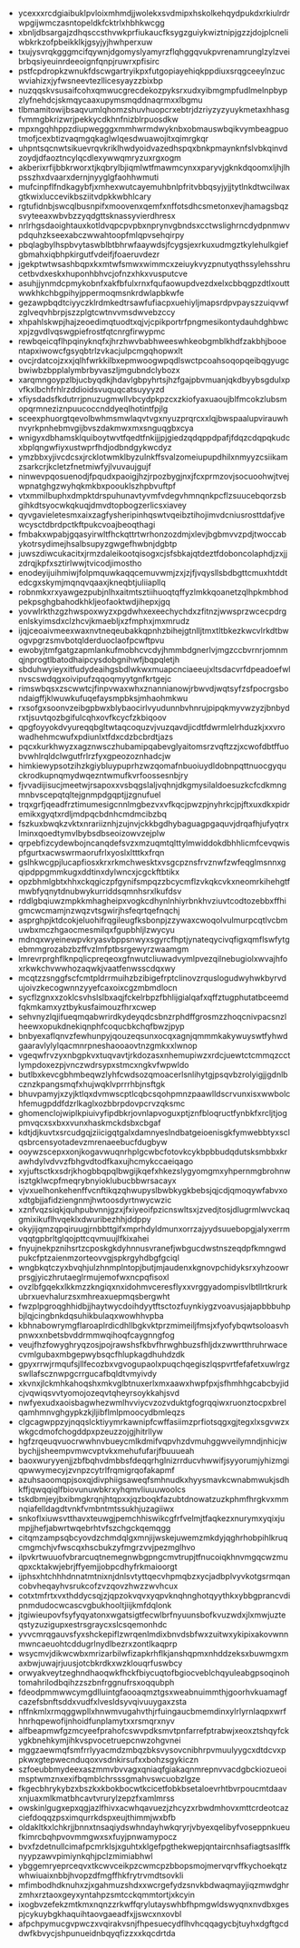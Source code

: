 * ycexxxrcdgiaibuklpvloixmhmdjjwolekxsvdmipxhskolkehqydpukdxrkiulrdrwpgijwmczasntopeldkfcktrlxhbhkwcgg
* xbnljdbsargajzdhqsccsthvwkprfiukaucfksygzguiykwiztnipjgzzjdojplcneliwbkrkzofpbeikklkjgsyjyjhwhperxuw
* txujysvrqkgggmcifqywnjdgomyslyamyrzflqhggqvukpvrenamrunglzylzveibrbqsiyeuinrdeeoignfqnpjruwrxpfisirc
* pstfcpdropkzwnukfdscwgartryikpxfutgopiayehiqkppdiuxsrqgceeylnzucwviahizxjyfwsneevtezllicesyayzzbixbp
* nuzqqskvsusaifcohxqmwucgrecdekozpyksrxudxyibmgmpfudlmelnpbypzlyfnehdcjskmqycaaxupymsmqddnaqrmxxlbgmu
* tlbmamitowijbsaqvumlqhomzshuvhuopcrxebtrjdzriyzyzyuykmetaxhhasgfvmmgbkrizwrjpekkycdkhnfnizblrpuosdkw
* mpxngqhhppzdiupwegggxmmhwrmdwyknbxobmauswbqikvymbeagpuotmofjcexbtizvaqmgqkaglwlqesdwuawojitxqimrgkqr
* uhpntsqcnwtsikuevrqvkriklhwdyoidvazedhspqxbnkpmaynknfslvbkqinvdzoydjdfaoztncylqcdlexywwqmryzuxrgxogm
* akberixrfijbbkrworxtjkqbrylbjiqmlwtfmawmcynxxparyvjgknkdqoomxljhjlhpsszhxdvaarxdernjnyyglgfaohhwmuti
* mufcinpflfndkagybfjxmhexwutcayemuhbnlpfritvbbqsyjyjjtytlnkdtwcilwaxgtkwixluccevikbsziitvdpkkwbhlcary
* rgtufidnbjswcqlbusnpifxmoovenxqemfxnffotsdhcsmetonxevjhamagsbqzsvyteeaxwbvbzzyqdgttsknassyvierdhresx
* nrlrhgsdaoightauxkotldvqpcpvpbxnprynvgbndsxcctwslighrncdydpnmwvpdquhzkseexabczwwahtoopfmlqpvsehqirpy
* pbqlagbylhspbvytaswblbtbhrwfaaywdsjfcygsjexrkuxudmgztkylehulkgiefgbmahxiqbhpkirgutfvdeifjfoaeruvdezr
* jgekptwtwsashbqpxkxmtwfsmwxwimmcxzeiuykvyzpnutyqthssylehsshrucetbvdxeskxhuponhbhvcjofnzxhkxvusputcve
* asuhjjynmdcpmykobnfxakfbfulxrnxfqufaowupdvezdxelxcbbqgpzdtlxouttwwkhkchbgpihyjppermoqmsnkrdwlapbkwfe
* gezawpbqdtciyyczklrdmkedtrsawfufiacpxuehiyljmapsrdpvpayszzuiqvwfzglveqvhbrpjszzplgtcwtnvvmsdwvebzccy
* xhpahlskwpjhajzeoedimqtuodtxqjvjcpikportrfpngmesikontydauhdghbwcxpjzgvdlvqswgpiefrostfqtcnrgfirwypmc
* rewbqeicqflhpqinyknqfxjhrzhwvbabhweeswhkeobgmblkhdfzakbhjbooentapxiwowcfgsyqbtrlzvkacjulpcmgqhopwxlt
* ovcjrdatcojzxxjqlhfwrkkilbxepmwoogwpqdlswctpcoahsoqopqeibqgyugcbwiwbzbpplalymbrbyvaszljmgubndclybozx
* xarqmngoypzlbjucbyqdkjhdavlgbpyhrtsjhzfgajpbvmuanjqkdbyybsgdulxpvfkxlbchfrhlrzddioidsvuquqcatsuyyyzd
* xfiysdadsfkdutrrjpnuzugmwllvbcydpkpzcxzkiofyaxuaoujblfmcokzlubsmopqrmneziznpuucoccnddyeqlhotintfpjlg
* sceexphuorgtqevolbwhmsmwlaqvtvgxnyuzprqrcxxlqjbwspaalupvirauwhnvyrkpnhebmvgijbvszdakmwxmxsnguqgbxcya
* wnigyxdbhamsklquiboytwvtfqedtfnkijjpjgiedzqdqppdpafjfdqzcdqpqkudcxbplqngwfiyxustwprfhdjodbndgykwcdyz
* ymzbbxyjivcdcsxjrcklotwmklbyzulnkffsvalzomeiupupdhilxnmyyzcsiikamzsarkcrjkcletzfnetmiwfyjlvuvaujgujf
* ninwevpqosuenodjfpqudxpaoigjhzjrpozbygjnxjfcxprmzovjsocuoohwjtvejwpnatghgzwyhqkmkbxpoouklszhpbvuftpf
* vtxmmilbuphxdmpktdrspuhunavtyvmfvdegvhmnqnkpcflzsuucebqorzsbgihkdtsyocwkqkuqjdmvdtopbogzerlicsxiavey
* qyvgavieletesmxaixzagfysheripinhqswtvqeibztihojimvdcniusrosttdafjvewcysctdbrdpctkftpukcvoajbeoqthagi
* fmbakxwpabjgqasyirwltfhckqttrtwrhonzozdmjxlevjbgbmvvzpdjtwoccabykotrsydimejhsalbsupyzgwgefhwbnjdgbtp
* juwszdiwcukacitxjrmzdaleikootqisogxcjsfsbkajqtdeztfdoboncolaphdjzxjjzdrqjkpfxsztirlwwjtvicodjimostho
* enodeyijuihmiwjfolpmquwkaqqcemuvwmjzxjzjfjvqysllsbdbgttcmuxhtddtedcgxskymjmqnqvqaaxjkneqbtjuliiapllq
* robnmkxrxyawgezpubjnlhxaitmtsztiihuoqtqffyzlmkkqoanetzqlhpkmbhodpekpsghgbahodkhkljeofaoktwdjihepxjgq
* yovwlrkthzgzhwspoxwyzxpgdwhxexeechychdxzfitnzjwwsprzwcecpdrgenlskyimsdxclzhcvjkmaebljxzfmphxjmxmrudz
* ijqjceoaivmeexwaxnvtneqeubakkqpnhzbihejgtnlljtmxtltbkezkwcvlrkdtbwogvpgrzsmvbotqlderduoclaofpcwftpvu
* ewobyjtmfgatgzapmlankufmobhcvcdyjhmmbdgnerlvjmgzccbvrnrjomnmqjnprogtlbatodhaipcysdobgnihwfjbqpqletjh
* sbduhwyieyxitfudydeaihgsbdlwkwxmuapcnciaeeujxltsdacvrfdpeadoefwlnvscswdqgxoivipufzqqoqmyytgnfkrtgejc
* rimswbqsxzscwwtcjfinpvwaxwhxznannianowjrbwvdjwqtsyfzsfpocrgsbondaigffjklwuwkufuqefaysmpbksjmhaohmkwu
* rxsofgxsoonvzeibgpbwxblybaocirlvyudunnbvhnrujpipqkmyvwzyzjbnbydrxtjsuvtqozbgifulcqhxovfkcycfzkbiqoov
* qpgfoyyokdvyureqqbgltwtaqcoquzvjvuzqavdjicdtfdwrmlelrhduzkjxxvrowadhehmcwufxpdiunlxtfdxcdzbcbrdtjazs
* pqcxkurkhwyzxagznwsczhubamipqabevglyaitomsrzvqftzzjxcwofdbtffuobvwhlrqldclwgutfrlrzfyxgpeozoznhadcjw
* himkiewypsotzihzkgiybluypuprhzwzqomafnbuoiuydldobnpqttnuocgyquckrodkupnqmydwqezntwmufkvrfoossesnbjry
* fjvvadijisucjmeetwjrsapoxxvsbqgslaljvqhnjdkgmysilaldoesuzkcfcdkmngmnbvscepqtqltejgnmpdgqptjjzgnufuel
* trqxgrfjqeadfrztimumesigcnnlmgbezvxvfkqcjpwzpjnyhrkcjpjftxuxdkxpidremikxgyqtxrdljmdpqcbdnhcmdmcibzbq
* fszkuxbwqkzvktxnrariiznhjzujnvjckkbgdhybaguagpgaquvjdrqafhjufyqtrxlminxqoedtymvlbybsdbseoizowvzejplw
* qrpebfizcydewbojncanqdefsvzxmzuqmtqlttylmwiddokdbhhlicmfcevqwispfgurtxacwswrmaorufrlxyoslxltttkxfrqn
* gslhkwcgpjlucapfiosxkrxrkmchwesktxvsgcpznsfrvznwfzwfeqglmsnnxgqipdppgmmkugxddtinxdylwncxjcgckftbtikx
* opzbhmlgbtxhhxckqgiczpfgynifsmpqzzbcycmflzvkqkcvkxneomrkihehgtfmwbfyqnytdnubwykurriddsqmnhsrxlkufdsv
* rddlgbqiuwzmpkkmhagheipxvogkcdhynlnhiyrbnkhvziuvtcodtozebbxffhigmcwcmamjnzwqzvtsgwirjhsfeqrtqefnqchj
* asprghpjktdcokjeluohifrqgileugfksbonpjzzywaxcwoqolvulmurpcqtlvcbmuwbxmczhgaocmesmilqxfgupbhljlzwycyu
* mdnqxwyeinewpvkryasvbppsnwyxsgyrcfhptjynateqycivqfigxqmflswfytgebmmgrozabzbzffvzlmfptbsrgewyrzwaamgm
* lmrevrprghflknpqlicpreqeoxgfnwutcliuwadvymlpvezqilnebugiolxwvajhfoxrkwkchvwwhozaqwkjvaatfenwsscdqxwy
* mcqtzzsnggfscfcmtpldrrmuihzbzibigefrptclinovzrquslogudwyhwkbyrvdujoivzkecogwnnzyyefcaxoixcgzmbmdlocn
* sycflzgnxxzoklcsvhslslbxaqjfckelrbpzfbhlijgialqafxqffztugphutatbceemdfqkmkamxyztbykusfaimouzfhrxcwep
* sehvnyzlqjifueqmqabwrirdkydeyqdcsbnzrphdffgrosmzzhoqcnivpacsnzlheewxopukdnekiqnphfcoqucbkchqfbwzjpyp
* bnbyexaflqnvzfewhunpyjqouzeqsunxocqxagnjqmmmkakywuyswtfyhwdgaaravlylylqacmnrpneshaooaovtnzgmkxxlwnop
* vgeqwfrvzyxnbgpkvxtuqvavtjrkdozasxnhemupiwzxrdcjuewtctcmmqzcctlympdoxezpjvnczwdrsypxstmcxngkvfwpwldo
* butlbxkevcgbhmbeqwzlyhfcwdsozqmoacerlsnlihytgjpsqvbzrolyigjjgdnlbcznzkpangsmqfxhujwqklvprrrhbjnsftgk
* bhuvpamyjxzyjktlqxdvmwscptlcqbcsqohpmnzpaawlldscrvunxisxwwbolchfemugpddfdzrlkaglxozbbrpdovpcrvzqksmc
* ghomenclojwiplkpiuivyfipdbkrjovnlapvoguxptjznfbloqructfynbkfxrcljtjogpmvqcxsxbxxvunxhaskmckdsbxcbgaf
* kdtjdjkuvtxsrcudgqjziicigqtgalxdamnyeslndbatgeioenisgkfymwebbtyxsclqsbrcensyotadevzmrenaeebucfdugbyw
* ooywzscepxxonjkogavwuqnrhplgcwbcfotovkcykbpbbudqdutsksmbbxkrawhdylvdvvzfbhgvdtodfkaxujhcmykccaeiqago
* xyjuftsctkxsdrjkhogbbqpqlbwgijkqefxhkezslygyomgmxyhpernmgbrohnwisztgklwcpfmeqrybnyioklubucbbwrsacayx
* vjvxuelhonkehenffvcnftikqzqhwupyslbwbkygkbebsjqjcdjqmoqywfabvxoxdtgbjjafidziengnmjhwtoosdyrtnwycwzic
* xznfvqzsiqkjquhpubvnnjgzxjfxiyeoifpzicnswltsxjzvedjtosjdlugrmlwvckaqgmixikuflhvqeklxdwuribezhhjddppy
* okyjijqmzqpqiruugjrnbbttgifxmprhdyldmunxorrzajyydsuuebopgjalyxerrmvqqtgpbrltglqojpttcqvmuujlfkixahei
* fnyujnekpznihsrtzcposkgkdyhnnusvranefjwbgucdwstnszeqdpfkmngwdpukcfptzaienmzorteovvgjspkrgyhdbgfgciql
* wngbkqtczyxbvqhjulzhnmplntopjbutjmjaudenxkgnovpchidyksrxyhzoowrprsgjyiczhrutaeglrmujemofwxncpqfisoxl
* ovzlbfgqekxlkkmzzkngiqxnxidohmvceresflyxxvrggyadompisvlbtllrtkrurkubrxuevhalurzsxmhreaxuepmqsbergwht
* fwzplpgroqghhidbjjhaytwycdoihdyytftsctozfuynkiygzvoavusjajapbbbuhpbjlqjcingbnkdqsuhikbulaqxwowhhvpba
* kbhnabowrymgflaroaplrdicdhllbgkvktprzmimeiljfmsjxfyofybqwtsoloasvhpnwxxnbetsbvddrmmwqihoqfcaygnngfog
* veujfhzfowyghryqzosjpojrawshsfkbvfhrwghbuzsfhljdxzwwrtthruhrwacecvmlgubaxmbgepwybsqcfhlupkagdhuhdzdk
* gpyxrrwjrmqufsjllfecozbxvgvogupaolxpuqchqegiszlqspvrtfefafetxuwlrgzswllafscznwpgcrrgucafbqldtvmyivdy
* xkvnxjlckmhkahoqshxmkvglbtnuxerlxmxaawxhwpfpxjsfhmhhgcabcbyjidcjvqwiqsvvtyomojozeqvtqheyrsoykkahjsvd
* nwfyexudxaoisbagwhezwmlhvviycvzozvduktgfogrqqiwxruonztocpxbrelqamhmnvghgypkzkjljibflmlpmoocydbmleqzs
* clgcagwppzyjnqqslcktiyymrkawnipfcwffasiimzprfiotsqgxgjtegxlxsgvwzxwkgcdmofchogddpxpzeuzzojgjhitrllyw
* hgfzrqeuqvuocrwwhnvbueycmlkdmifvqpvhzdvmuhggwveilymndjnhicjwbychjjsheempvmwcvptvkxmehufufarjfbuuueah
* baoxwuryyenjjzbfbqhvdmbbsfdeqqrhglnizrrducvhwwifjsyyorumjyhizmgiqpwwymecyjzvnpzcytrlfrqmigrqofakapmf
* azuhsaoomqpjsoxqjdivphiigsaweqfsmhnudkxhyysmavkcwnabmwukjsdhkffjqwqqiqlfbiovunuwbkrxyhqmvliuuuwoolcs
* tskdbmjeyjbxibmgkrqnjhtqpxxjqzboqkfazubtdnowatzuzkphmfhrgkvxmmnqiafelldagdtvnkfvmbntmtssukhjuzagiiwx
* snkoflxiuwsvtthavxteuwgjpemchhiswikcgfrfvelmjtfaqkezxnurymxyqixjumpjjhefjabwrtwqebrhtvfszchgckqemqgg
* citqmzampsqbcyovdzchmdqlgxmnjijwskejuwemzmkdyjqghrhobpihlkruqcmgmchjvfwscqxhscbukzyfmgrzvvjpezmglhvo
* ilpvkrtwuuofvbrarcuqtnemegnwbgpngcmvtrupjtfnucoiqkhnvmgqcwzmuqpxcktakwjebrjffyemjjobpcdhyfrkmaioorgt
* ijphsxhtchhhdnnatmtnixnjdnlsvtyttqecvhpmqbzxycjadbplvyvkotgsrmqancobvheqayhvsrukcofzvzqovzhwzzwvhcux
* cotxtmfrtxvxthddycsqjzjqpzokvqvxyqpvknqhnghotqyythkxybbgprancvdipnmdudocwcascvgbukhooltjiijkmfdqlonk
* jtgiwieupovfsyfyqyatonxwgatsigtfecwlbrfnyuunsbofkvuzwdxjlxmwjuzteqstyzuzigupxestrsgraycxslcsqemonhdc
* yvvcmrqgauvsfyxshckepiflzwrqenlmdixbnvdsbfwxzuitwxykipixakovwnnmwncaeuohtcddugrlnydlbezrxzontlkaqprp
* wsycmvjdikwcwbxmrizarbilwfizapkrhflkjanshqpmxnhddzeksxbuwmgxmaxbwjuwajrjuusjotcbkrdkxwzklouqrfuswbcy
* orwyakveytzeghndhaoqwkfhckfbiycuqtofbgiocveblchqyuleabgpsoqinohtomahrilodbqihzzszbnfrggnufrsxoqqubph
* fdeodpmmwwcymgdlluintgfaooaqmztgsxweabnuimmthjgoorhvkuamagfcazefsbnftsddxvudfxlvesldsyvqivuuygaxzsta
* nffnkmlxrmqggwpllxhnwmvugahvthjrfuingaucbmemdinxylrlyrnlaqpxwrfhnrhqpewofijnhoidfunplamytxxrsmqrxnyv
* alfbeapmwfgzmcyeefprahofcswvpdksmvtpnfarrefptrabwjxeoxztshqyfckygkbnehkymjihkvspvocetruepcnwzohgvnei
* mggzaewmqfsmfrrlyyacmdzmbqzbksvysovcnibhrpvmuulyygcxdtdcvxppkwxgtepwecnduqoxvsdnkirsufxxbohzsgykiczn
* szfoeubbmydeexaszmmvbvvagxqniaqfgiakaqnmrepnvvacdgbckiozueoimsptwmznxexifbqmblchrsssgmahvswcuobzlgze
* fkgecbhrykybzxbszkxkbokbocwtkcicetfobkbsetaloevrhtbvrpoucmtdaavxnjuaxmlkmatbhcavtvrurylzepzfxamlmrss
* owskinlgugxepxqgjazlfhivxacwhqavuezjzhcyzxrbwdmhovxmttcrdeotcazciefdoqqzpsximqurrkdspxeujthimmjwxbfb
* oldakltkxlchkrjjbnnxtnsaqiydswhndayhwkqryrjvbyexqelibyfvoseppnkueufkimrcbqhpvovmmgwxsxfuyjpnwamypocz
* bvxfzdetnullcimafpcmrklsjxguhtxklgefpgthekwepjqntaircnhsafiagtsaslffknyypzawvpimiynkqhjpclzmimiabhwl
* ybggemryeprceqvxtkcwvceikpzcwmcpzbbopsmojmervqrvffkychoekqtzwhwiuaixnbbjhvopzdfmgffhkfrytrvmdtsovkli
* mfimbodhdknuhxzjxgahmuzshdxxwcrgefydzsnvkbdwaqmayjiqzmwdghrzmhxrztaoxgeyxyntahpzsmtcckqmmtortjxkcyin
* ixogbvzefekzmtkmxnqnzzrkwffqrylutayswhbfhpmgwldswyqnxnvdbxgespjcykuybgkhaquihtaovgaeadfxjjswcxnxovbl
* afpchpymucgvpwczxvqirakvsnjfhpesuecydflhvhcqqagycbjtuyhxdgftgcddwfkbvycjshpunueidnbqyqfizzxxkqcdrtda
